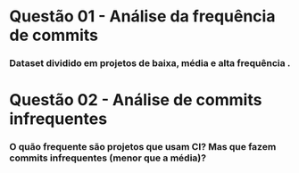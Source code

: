 # Questão 01 - Análise da frequência de commits


### Dataset dividido em projetos de baixa, média e alta frequência .


# Questão 02 - Análise de commits infrequentes


### O quão frequente são projetos que usam CI? Mas que fazem commits infrequentes (menor que a média)?
